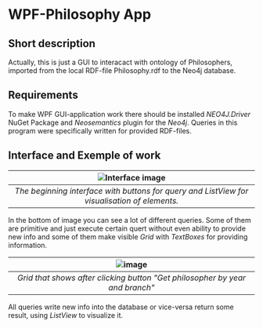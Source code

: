 # WPF-Philosophy App
## Short description
Actually, this is just a GUI to interacact with ontology of Philosophers, imported from the local RDF-file Philosophy.rdf to the Neo4j database.

## Requirements
To make WPF GUI-application work there should be installed _NEO4J.Driver_ NuGet Package and _Neosemantics_ plugin for the _Neo4j_. Queries in this program were specifically written for provided RDF-files.

## Interface and Exemple of work
| ![Interface image](https://github.com/Meteorych/RDFPhilosophyApp/assets/90402270/7d2724b7-7fb1-4c39-92bc-022178e8be7e) |
|:--:|
| *The beginning interface with buttons for query and ListView for visualisation of elements.* |

In the bottom of image you can see a lot of different queries. Some of them are primitive and just execute certain quert without even ability to provide new info and some of them make visible _Grid_ with _TextBoxes_ for providing information.

| ![image](https://github.com/Meteorych/RDFPhilosophyApp/assets/90402270/a55d05e0-7010-43ea-ad69-9cfdd3cbfbd5) |
|:--:|
| *Grid that shows after clicking button "Get philosopher by year and branch"* |

All queries write new info into the database or vice-versa return some result, using _ListView_ to visualize it.
